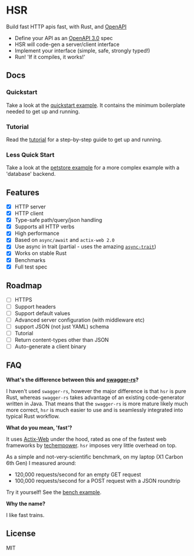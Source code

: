 # HSR

Build fast HTTP apis fast, with Rust, and [OpenAPI](https://swagger.io/docs/specification/about/)

 * Define your API as an [OpenAPI 3.0](https://github.com/OAI/OpenAPI-Specification) spec
 * HSR will code-gen a server/client interface
 * Implement your interface (simple, safe, strongly typed!)
 * Run! 'If it compiles, it works!'

## Docs

### Quickstart

Take a look at the [quickstart example](examples/quickstart). It contains the
minimum boilerplate needed to get up and running.

### Tutorial

Read the [tutorial](examples/tutorial) for a step-by-step guide to get up and running.

### Less Quick Start

Take a look at the [petstore example](examples/petstore) for a more complex example
with a 'database' backend.

## Features

- [x] HTTP server
- [x] HTTP client
- [x] Type-safe path/query/json handling
- [x] Supports all HTTP verbs
- [x] High performance
- [x] Based on `async/await` and `actix-web 2.0`
- [x] Use async in trait (partial - uses the amazing [`async-trait`](https://github.com/dtolnay/async-trait))
- [x] Works on stable Rust
- [x] Benchmarks
- [x] Full test spec

## Roadmap

- [ ] HTTPS
- [ ] Support headers
- [ ] Support default values
- [ ] Advanced server configuration (with middleware etc)
- [ ] support JSON (not just YAML) schema
- [ ] Tutorial
- [ ] Return content-types other than JSON
- [ ] Auto-generate a client binary

## FAQ

**What's the difference between this and [swagger-rs](https://github.com/Metaswitch/swagger-rs)?**

I haven't used `swagger-rs`, however the major difference is that `hsr` is pure Rust,
whereas `swagger-rs` takes advantage of an existing code-generator written in Java.
That means that the `swagger-rs` is more mature likely much more correct,
`hsr` is much easier to use and is seamlessly integrated into typical Rust workflow.

**What do you mean, 'fast'?**

It uses [Actix-Web](https://github.com/actix/actix-web) under the hood, rated as one of the
fastest web frameworks by [techempower](https://www.techempower.com/benchmarks/#section=data-r18&hw=ph&test=fortune).
`hsr` imposes very little overhead on top.

As a simple and not-very-scientific benchmark, on my laptop (X1 Carbon 6th Gen)
I measured around:

* 120,000 requests/second for an empty GET request
* 100,000 requests/second for a POST request with a JSON roundtrip

Try it yourself! See the [bench example](/examples/bench).

**Why the name?**

I like fast trains.

## License

MIT
